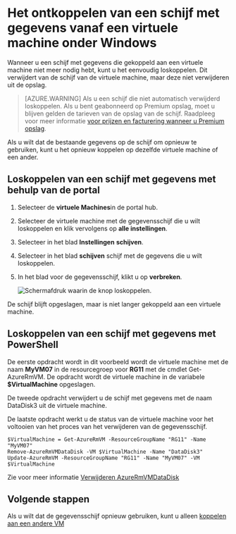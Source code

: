 <properties
    pageTitle="Loskoppelen van een schijf met gegevens uit een Windows VM | Microsoft Azure"
    description="Informatie over loskoppelen van een schijf met gegevens vanaf een virtuele machine in het implementatiemodel Resource Manager met Azure."
    services="virtual-machines-windows"
    documentationCenter=""
    authors="cynthn"
    manager="timlt"
    editor=""
    tags="azure-service-management"/>

<tags
    ms.service="virtual-machines-windows"
    ms.workload="infrastructure-services"
    ms.tgt_pltfrm="vm-windows"
    ms.devlang="na"
    ms.topic="article"
    ms.date="09/27/2016"
    ms.author="cynthn"/>



# <a name="how-to-detach-a-data-disk-from-a-windows-virtual-machine"></a>Het ontkoppelen van een schijf met gegevens vanaf een virtuele machine onder Windows


Wanneer u een schijf met gegevens die gekoppeld aan een virtuele machine niet meer nodig hebt, kunt u het eenvoudig loskoppelen. Dit verwijdert van de schijf van de virtuele machine, maar deze niet verwijderen uit de opslag. 

> [AZURE.WARNING] Als u een schijf die niet automatisch verwijderd loskoppelen. Als u bent geabonneerd op Premium opslag, moet u blijven gelden de tarieven van de opslag van de schijf. Raadpleeg voor meer informatie [voor prijzen en facturering wanneer u Premium opslag](../storage/storage-premium-storage.md#pricing-and-billing). 

Als u wilt dat de bestaande gegevens op de schijf om opnieuw te gebruiken, kunt u het opnieuw koppelen op dezelfde virtuele machine of een ander.  


## <a name="detach-a-data-disk-using-the-portal"></a>Loskoppelen van een schijf met gegevens met behulp van de portal

1. Selecteer de **virtuele Machines**in de portal hub.

2. Selecteer de virtuele machine met de gegevensschijf die u wilt loskoppelen en klik vervolgens op **alle instellingen**.

3. Selecteer in het blad **Instellingen** **schijven**.

4. Selecteer in het blad **schijven** schijf met de gegevens die u wilt loskoppelen.

5. In het blad voor de gegevensschijf, klikt u op **verbreken**.


    ![Schermafdruk waarin de knop loskoppelen.](./media/virtual-machines-windows-detach-disk/detach-disk.png)

De schijf blijft opgeslagen, maar is niet langer gekoppeld aan een virtuele machine.


## <a name="detach-a-data-disk-using-powershell"></a>Loskoppelen van een schijf met gegevens met PowerShell

De eerste opdracht wordt in dit voorbeeld wordt de virtuele machine met de naam **MyVM07** in de resourcegroep voor **RG11** met de cmdlet Get-AzureRmVM. De opdracht wordt de virtuele machine in de variabele **$VirtualMachine** opgeslagen. 

De tweede opdracht verwijdert u de schijf met gegevens met de naam DataDisk3 uit de virtuele machine. 

De laatste opdracht werkt u de status van de virtuele machine voor het voltooien van het proces van het verwijderen van de gegevensschijf.

    $VirtualMachine = Get-AzureRmVM -ResourceGroupName "RG11" -Name "MyVM07" 
    Remove-AzureRmVMDataDisk -VM $VirtualMachine -Name "DataDisk3"
    Update-AzureRmVM -ResourceGroupName "RG11" -Name "MyVM07" -VM $VirtualMachine


Zie voor meer informatie [Verwijderen AzureRmVMDataDisk](https://msdn.microsoft.com/library/mt603614.aspx)

## <a name="next-steps"></a>Volgende stappen

Als u wilt dat de gegevensschijf opnieuw gebruiken, kunt u alleen [koppelen aan een andere VM](virtual-machines-windows-attach-disk-portal.md)
